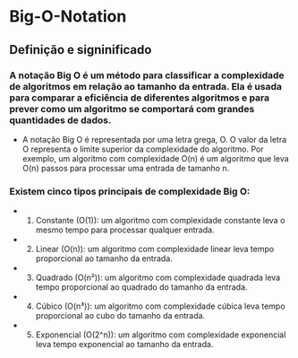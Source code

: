 # Big-O-Notation

## Definição e signinificado
### A notação Big O é um método para classificar a complexidade de algoritmos em relação ao tamanho da entrada. Ela é usada para comparar a eficiência de diferentes algoritmos e para prever como um algoritmo se comportará com grandes quantidades de dados.
- A notação Big O é representada por uma letra grega, O. O valor da letra O representa o limite superior da complexidade do algoritmo. Por exemplo, um algoritmo com complexidade O(n) é um algoritmo que leva O(n) passos para processar uma entrada de tamanho n.

### Existem cinco tipos principais de complexidade Big O:

- 1. Constante (O(1)): um algoritmo com complexidade constante leva o mesmo tempo para processar qualquer entrada.

- 2. Linear (O(n)): um algoritmo com complexidade linear leva tempo proporcional ao tamanho da entrada.

- 3. Quadrado (O(n²)): um algoritmo com complexidade quadrada leva tempo proporcional ao quadrado do tamanho da entrada.

- 4. Cúbico (O(n³)): um algoritmo com complexidade cúbica leva tempo proporcional ao cubo do tamanho da entrada.

- 5. Exponencial (O(2^n)): um algoritmo com complexidade exponencial leva tempo exponencial ao tamanho da entrada.
